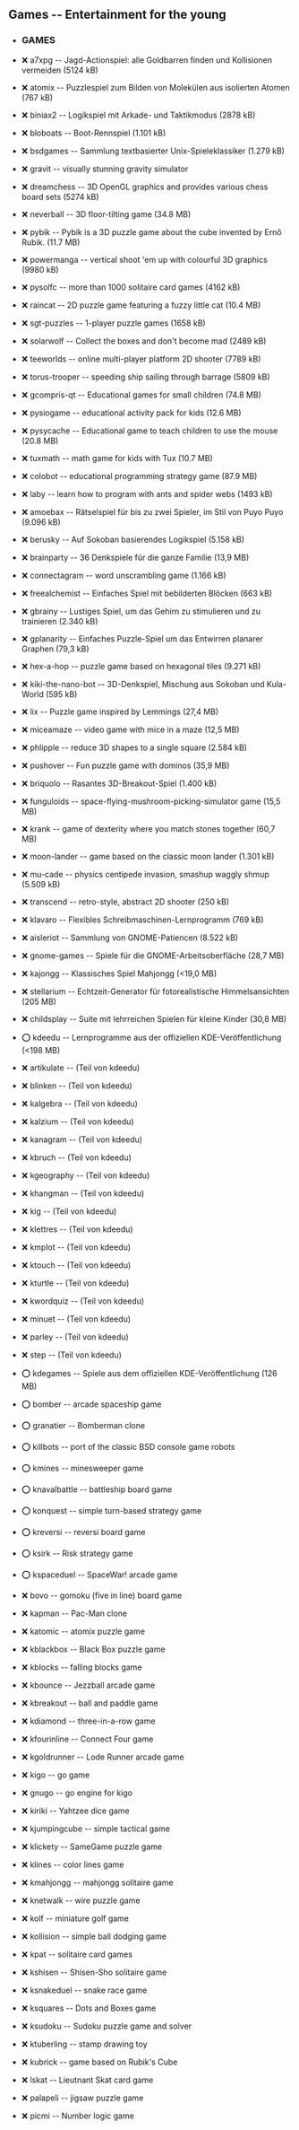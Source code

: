 ## Games -- Entertainment for the young

- ### GAMES

- :x:  a7xpg  --		Jagd-Actionspiel: alle Goldbarren finden und Kollisionen vermeiden (5124 kB)
- :x:  atomix  --		Puzzlespiel zum Bilden von Molekülen aus isolierten Atomen (767 kB)
- :x:  biniax2  --		Logikspiel mit Arkade- und Taktikmodus (2878 kB)
- :x:  bloboats  --		Boot-Rennspiel (1.101 kB)
- :x:  bsdgames  --		Sammlung textbasierter Unix-Spieleklassiker (1.279 kB)
- :x:  gravit  --		visually stunning gravity simulator
- :x:  dreamchess  --		 3D OpenGL graphics and provides various chess board sets (5274 kB)
- :x:  neverball  --		3D floor-tilting game (34.8 MB)
- :x:  pybik  --		Pybik is a 3D puzzle game about the cube invented by Ernő Rubik. (11.7 MB)
- :x:  powermanga  --		vertical shoot 'em up with colourful 3D graphics (9980 kB)
- :x:  pysolfc  --		more than 1000 solitaire card games (4162 kB)
- :x:  raincat  --		2D puzzle game featuring a fuzzy little cat (10.4 MB)
- :x:  sgt-puzzles  --		1-player puzzle games (1658 kB)
- :x:  solarwolf  --		Collect the boxes and don't become mad (2489 kB)
- :x:  teeworlds  --		online multi-player platform 2D shooter (7789 kB)
- :x:  torus-trooper  --		speeding ship sailing through barrage (5809 kB)
- :x:  gcompris-qt  --		Educational games for small children (74.8 MB)
- :x:  pysiogame  --		educational activity pack for kids (12.6 MB)
- :x:  pysycache  --		Educational game to teach children to use the mouse (20.8 MB)
- :x:  tuxmath  --		math game for kids with Tux (10.7 MB)
- :x:  colobot  --		educational programming strategy game (87.9 MB)
- :x:  laby  --		learn how to program with ants and spider webs (1493 kB)
- :x:  amoebax  --		Rätselspiel für bis zu zwei Spieler, im Stil von Puyo Puyo (9.096 kB)
- :x:  berusky  --		Auf Sokoban basierendes Logikspiel (5.158 kB)
- :x:  brainparty  --		36 Denkspiele für die ganze Familie (13,9 MB)
- :x:  connectagram  --		word unscrambling game (1.166 kB)
- :x:  freealchemist  --		Einfaches Spiel mit bebilderten Blöcken (663 kB)
- :x:  gbrainy  --		Lustiges Spiel, um das Gehirn zu stimulieren und zu trainieren (2.340 kB)
- :x:  gplanarity  --		Einfaches Puzzle-Spiel um das Entwirren planarer Graphen (79,3 kB)
- :x:  hex-a-hop  --		puzzle game based on hexagonal tiles (9.271 kB)
- :x:  kiki-the-nano-bot  --		3D-Denkspiel, Mischung aus Sokoban und Kula-World (595 kB)
- :x:  lix  --		Puzzle game inspired by Lemmings (27,4 MB)
- :x:  miceamaze  --		video game with mice in a maze (12,5 MB)
- :x:  phlipple  --		reduce 3D shapes to a single square (2.584 kB)
- :x:  pushover  --		Fun puzzle game with dominos (35,9 MB)
- :x:  briquolo  --		Rasantes 3D-Breakout-Spiel (1.400 kB)
- :x:  funguloids  --		space-flying-mushroom-picking-simulator game (15,5 MB)
- :x:  krank  --		game of dexterity where you match stones together (60,7 MB)
- :x:  moon-lander  --		game based on the classic moon lander (1.301 kB)
- :x:  mu-cade  --		physics centipede invasion, smashup waggly shmup (5.509 kB)
- :x:  transcend  --		retro-style, abstract 2D shooter (250 kB)
- :x:  klavaro  --		Flexibles Schreibmaschinen-Lernprogramm (769 kB)
- :x:  aisleriot  --		Sammlung von GNOME-Patiencen (8.522 kB)
- :x:  gnome-games  --		Spiele für die GNOME-Arbeitsoberfläche (28,7 MB)
- :x:  kajongg  --		Klassisches Spiel Mahjongg (<19,0 MB)
- :x:  stellarium  --		Echtzeit-Generator für fotorealistische Himmelsansichten (205 MB)
- :x:  childsplay  --		Suite mit lehrreichen Spielen für kleine Kinder (30,8 MB)

- :o:  kdeedu  --		Lernprogramme aus der offiziellen KDE-Veröffentlichung (<198 MB)
- :x:  artikulate  --		(Teil von kdeedu)
- :x:  blinken  --		(Teil von kdeedu)
- :x:  kalgebra  --		(Teil von kdeedu)
- :x:  kalzium  --		(Teil von kdeedu)
- :x:  kanagram  --		(Teil von kdeedu)
- :x:  kbruch  --		(Teil von kdeedu)
- :x:  kgeography  --		(Teil von kdeedu)
- :x:  khangman  --		(Teil von kdeedu)
- :x:  kig  --		(Teil von kdeedu)
- :x:  klettres  --		(Teil von kdeedu)
- :x:  kmplot  --		(Teil von kdeedu)
- :x:  ktouch  --		(Teil von kdeedu)
- :x:  kturtle  --		(Teil von kdeedu)
- :x:  kwordquiz  --		(Teil von kdeedu)
- :x:  minuet  --		(Teil von kdeedu)
- :x:  parley  --		(Teil von kdeedu)
- :x:  step  --		(Teil von kdeedu)

- :o:  kdegames  --	Spiele aus dem offiziellen KDE-Veröffentlichung (126 MB)
- :o:  bomber  --	arcade spaceship game
- :o:  granatier  --	Bomberman clone
- :o:  killbots  --	port of the classic BSD console game robots
- :o:  kmines  --	minesweeper game
- :o:  knavalbattle  --	battleship board game
- :o:  konquest  --	simple turn-based strategy game
- :o:  kreversi  --	reversi board game
- :o:  ksirk  --	Risk strategy game
- :o:  kspaceduel  --	SpaceWar! arcade game
- :x:  bovo  --		gomoku (five in line) board game
- :x:  kapman  --	Pac-Man clone
- :x:  katomic  --	atomix puzzle game
- :x:  kblackbox  --	Black Box puzzle game
- :x:  kblocks  --	falling blocks game
- :x:  kbounce  --	Jezzball arcade game
- :x:  kbreakout  --	ball and paddle game
- :x:  kdiamond  --	three-in-a-row game
- :x:  kfourinline  --	Connect Four game
- :x:  kgoldrunner  --	Lode Runner arcade game
- :x:  kigo  --		go game
- :x:  gnugo  --	go engine for kigo
- :x:  kiriki  --	Yahtzee dice game
- :x:  kjumpingcube  --	simple tactical game
- :x:  klickety  --	SameGame puzzle game
- :x:  klines  --	color lines game
- :x:  kmahjongg  --	mahjongg solitaire game
- :x:  knetwalk  --	wire puzzle game
- :x:  kolf  --		miniature golf game
- :x:  kollision  --	simple ball dodging game
- :x:  kpat  --		solitaire card games
- :x:  kshisen  --	Shisen-Sho solitaire game
- :x:  ksnakeduel  --	snake race game
- :x:  ksquares  --	Dots and Boxes game
- :x:  ksudoku  --	Sudoku puzzle game and solver
- :x:  ktuberling  --	stamp drawing toy
- :x:  kubrick  --	game based on Rubik's Cube
- :x:  lskat  --	Lieutnant Skat card game
- :x:  palapeli  --	jigsaw puzzle game
- :x:  picmi  --	Number logic game
